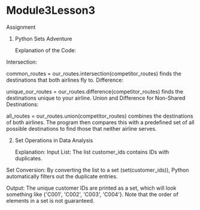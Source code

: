 # Module3Lesson3
Assignment

1. Python Sets Adventure
   
    Explanation of the Code:

Intersection:

common_routes = our_routes.intersection(competitor_routes) finds the destinations that both airlines fly to.
Difference:

unique_our_routes = our_routes.difference(competitor_routes) finds the destinations unique to your airline.
Union and Difference for Non-Shared Destinations:

all_routes = our_routes.union(competitor_routes) combines the destinations of both airlines.
The program then compares this with a predefined set of all possible destinations to find those that neither airline serves.

2. Set Operations in Data Analysis
  
    Explanation:
Input List: The list customer_ids contains IDs with duplicates.

Set Conversion: By converting the list to a set (set(customer_ids)), Python automatically filters out the duplicate entries.

Output: The unique customer IDs are printed as a set, which will look something like {'C001', 'C002', 'C003', 'C004'}. Note that the order of elements in a set is not guaranteed.
